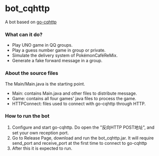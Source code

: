 # bot_cqhttp

A bot based on [go-cqhttp](https://github.com/Mrs4s/go-cqhttp)

### What can it do?

- Play UNO game in QQ groups.
- Play a guess number game in group or private.
- Simulate the delivery system of PokémonCaféReMix.
- Generate a fake forward message in a group.

### About the source files

The Main/Main.java is the starting point.

- Main: contains Main.java and other files to distribute message.
- Game: contains all four games' java files to process the game.
- HTTPConnect: files used to connect with go-cqhttp through HTTP.

### How to run the bot

1. Configure and start go-cqhttp. Do open the "反向HTTP POST地址", and set your own reception port.
2. Go to Release Page, download and run the bot_cqhttp.jar. It will require send_port and receive_port at the first time to connect to go-cqhttp
3. After this it is expected to run.